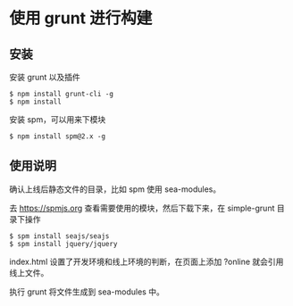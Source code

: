 # 使用 grunt 进行构建

## 安装

安装 grunt 以及插件

```
$ npm install grunt-cli -g
$ npm install
```

安装 spm，可以用来下模块

```
$ npm install spm@2.x -g
```

## 使用说明

确认上线后静态文件的目录，比如 spm 使用 sea-modules。

去 https://spmjs.org 查看需要使用的模块，然后下载下来，在 simple-grunt 目录下操作

```
$ spm install seajs/seajs
$ spm install jquery/jquery
```

index.html 设置了开发环境和线上环境的判断，在页面上添加 ?online 就会引用线上文件。

执行 grunt 将文件生成到 sea-modules 中。
